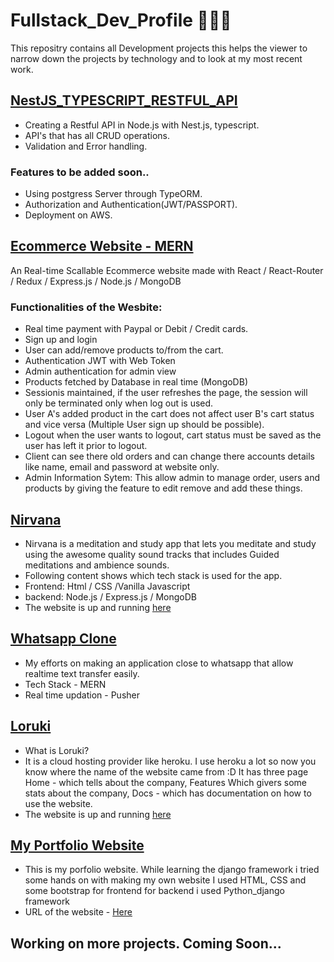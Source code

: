 # Fullstack_Dev_Profile 👨🏽‍💻
This repositry contains all Development projects this helps the viewer to narrow down the projects by technology and to look at my most recent work.

## [NestJS_TYPESCRIPT_RESTFUL_API](https://github.com/pratiktiwari1212/NestJS_TYPESCRIPT_RESTFUL_API)
- Creating a Restful API in Node.js with Nest.js, typescript.
- API's that has all CRUD operations.
- Validation and Error handling.
### Features to be added soon..
- Using postgress Server through TypeORM.
- Authorization and Authentication(JWT/PASSPORT).
- Deployment on AWS.

## [Ecommerce Website - MERN](https://github.com/pratiktiwari1212/Ecommerce-website-MERN-Rajsolutions/)
An Real-time Scallable Ecommerce website made with React /  React-Router / Redux / Express.js / Node.js / MongoDB
### Functionalities of the Wesbite:
- Real time payment with Paypal or Debit / Credit cards.
- Sign up and login
- User can add/remove products to/from the cart.
- Authentication JWT with Web Token 
- Admin authentication for admin view 
- Products fetched by Database in real time (MongoDB)
- Sessionis maintained, if the user refreshes the page, the session will only be terminated only when log out is used.
- User A's added product in the cart does not affect user B's cart status and vice versa (Multiple User sign up should be possible).
- Logout when the user wants to logout, cart status must be saved as the user has left it prior to logout.
- Client can see there old orders and can change there accounts details  like name, email and password at website only.
- Admin Information Sytem: This allow admin to manage order, users and products by giving the feature to edit remove and add these things.

## [Nirvana](https://github.com/pratiktiwari1212/Nirvana_Meditation_App)
- Nirvana is a meditation and study app that lets you meditate and study using the awesome quality sound tracks that includes Guided meditations and ambience sounds.
- Following content shows which tech stack is used for the app.
- Frontend: Html / CSS /Vanilla Javascript
- backend: Node.js / Express.js / MongoDB 
- The website is up and running [here](https://nirvana-by-pratik.herokuapp.com/)

## [Whatsapp Clone](https://github.com/pratiktiwari1212/Whatsapp-clone-MERN)
- My efforts on making an application close to whatsapp that allow realtime text transfer easily.
- Tech Stack - MERN
- Real time updation - Pusher

## [Loruki](https://github.com/pratiktiwari1212/Loruki-website/tree/master)
- What is Loruki?
- It is a cloud hosting provider like heroku. I use heroku a lot so now you know where the name of the website came from :D
It has three page Home - which tells about the company, Features Which givers some stats about the company, Docs - which has documentation on how to use the website.
- The website is up and running [here](https://hungry-kalam-255f5c.netlify.app/index.html)

## [My Portfolio Website](https://github.com/pratiktiwari1212/myportfolio)
- This is my porfolio website. While learning the django framework i tried some hands on with making my own website I used HTML, CSS and some bootstrap for frontend for backend i used Python_django framework
- URL of the website - [Here](https://pratiktiwari-84f71.web.app/)

## Working on more projects. Coming Soon...
